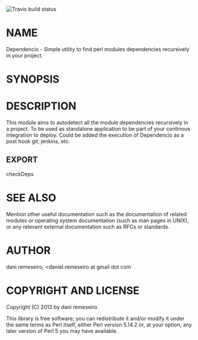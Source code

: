 ![Travis build status](https://travis-ci.org/jipipayo/Dependencio.svg?branch=master "Travis Build Status")

# NAME
Dependencio - Simple utility to find perl modules dependencies recursively in your project.


# SYNOPSIS

# DESCRIPTION

This module aims to autodetect all the module dependencies recursively in a project.
To be used as standalone application to be part of your continous integration to deploy.
Could be added the execution of Dependencio as a post hook git, jenkins, etc.

## EXPORT

checkDeps

# SEE ALSO

Mention other useful documentation such as the documentation of
related modules or operating system documentation (such as man pages
in UNIX), or any relevant external documentation such as RFCs or
standards.

# AUTHOR

dani remeseiro, <daniel.remeseiro at gmail dot com<gt>

# COPYRIGHT AND LICENSE

Copyright (C) 2013 by dani remeseiro

This library is free software; you can redistribute it and/or modify
it under the same terms as Perl itself, either Perl version 5.14.2 or,
at your option, any later version of Perl 5 you may have available.
